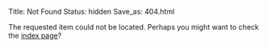Title: Not Found
Status: hidden
Save_as: 404.html

The requested item could not be located. Perhaps you might want to check
the [index page](http://lukaswoodtli.github.io/)?
